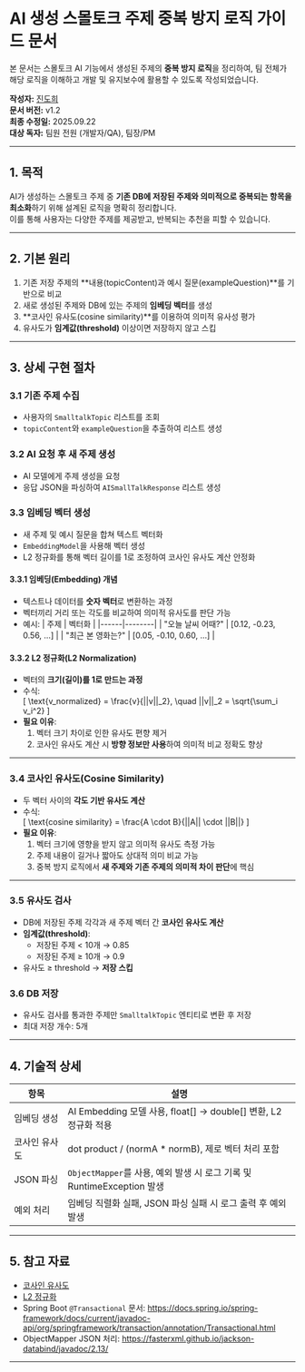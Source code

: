 # AI 생성 스몰토크 주제 중복 방지 로직 가이드 문서

본 문서는 스몰토크 AI 기능에서 생성된 주제의 **중복 방지 로직**을 정리하여, 팀 전체가 해당 로직을 이해하고 개발 및 유지보수에 활용할 수 있도록 작성되었습니다.

**작성자:** [진도희](https://github.com/dohee-jin)  
**문서 버전:** v1.2  
**최종 수정일:** 2025.09.22  
**대상 독자:** 팀원 전원 (개발자/QA), 팀장/PM

---

## 1. 목적
AI가 생성하는 스몰토크 주제 중 **기존 DB에 저장된 주제와 의미적으로 중복되는 항목을 최소화**하기 위해 설계된 로직을 명확히 정리합니다.  
이를 통해 사용자는 다양한 주제를 제공받고, 반복되는 추천을 피할 수 있습니다.

---

## 2. 기본 원리
1. 기존 저장 주제의 **내용(topicContent)과 예시 질문(exampleQuestion)**를 기반으로 비교  
2. 새로 생성된 주제와 DB에 있는 주제의 **임베딩 벡터**를 생성  
3. **코사인 유사도(cosine similarity)**를 이용하여 의미적 유사성 평가  
4. 유사도가 **임계값(threshold)** 이상이면 저장하지 않고 스킵  

---

## 3. 상세 구현 절차

### 3.1 기존 주제 수집
- 사용자의 `SmalltalkTopic` 리스트를 조회  
- `topicContent`와 `exampleQuestion`을 추출하여 리스트 생성  

### 3.2 AI 요청 후 새 주제 생성
- AI 모델에게 주제 생성을 요청  
- 응답 JSON을 파싱하여 `AISmallTalkResponse` 리스트 생성  

### 3.3 임베딩 벡터 생성
- 새 주제 및 예시 질문을 합쳐 텍스트 벡터화  
- `EmbeddingModel`을 사용해 벡터 생성  
- L2 정규화를 통해 벡터 길이를 1로 조정하여 코사인 유사도 계산 안정화  

#### 3.3.1 임베딩(Embedding) 개념
- 텍스트나 데이터를 **숫자 벡터**로 변환하는 과정  
- 벡터끼리 거리 또는 각도를 비교하여 의미적 유사도를 판단 가능  
- 예시:
  | 주제 | 벡터화 |
  |------|--------|
  | "오늘 날씨 어때?" | [0.12, -0.23, 0.56, …] |
  | "최근 본 영화는?" | [0.05, -0.10, 0.60, …] |

#### 3.3.2 L2 정규화(L2 Normalization)
- 벡터의 **크기(길이)를 1로 만드는 과정**  
- 수식:  
\[
\text{v_normalized} = \frac{v}{||v||_2}, \quad ||v||_2 = \sqrt{\sum_i v_i^2}
\]  
- **필요 이유**:  
  1. 벡터 크기 차이로 인한 유사도 편향 제거  
  2. 코사인 유사도 계산 시 **방향 정보만 사용**하여 의미적 비교 정확도 향상  

---

### 3.4 코사인 유사도(Cosine Similarity)
- 두 벡터 사이의 **각도 기반 유사도 계산**  
- 수식:  
\[
\text{cosine similarity} = \frac{A \cdot B}{||A|| \cdot ||B||}
\]  
- **필요 이유**:  
  1. 벡터 크기에 영향을 받지 않고 의미적 유사도 측정 가능  
  2. 주제 내용이 길거나 짧아도 상대적 의미 비교 가능  
  3. 중복 방지 로직에서 **새 주제와 기존 주제의 의미적 차이 판단**에 핵심  

---

### 3.5 유사도 검사
- DB에 저장된 주제 각각과 새 주제 벡터 간 **코사인 유사도 계산**
- **임계값(threshold)**:  
  - 저장된 주제 < 10개 → 0.85  
  - 저장된 주제 ≥ 10개 → 0.9  
- 유사도 ≥ threshold → **저장 스킵**  

### 3.6 DB 저장
- 유사도 검사를 통과한 주제만 `SmalltalkTopic` 엔티티로 변환 후 저장  
- 최대 저장 개수: 5개  

---

## 4. 기술적 상세

| 항목 | 설명 |
|------|------|
| 임베딩 생성 | AI Embedding 모델 사용, float[] → double[] 변환, L2 정규화 적용 |
| 코사인 유사도 | dot product / (normA * normB), 제로 벡터 처리 포함 |
| JSON 파싱 | `ObjectMapper`를 사용, 예외 발생 시 로그 기록 및 RuntimeException 발생 |
| 예외 처리 | 임베딩 직렬화 실패, JSON 파싱 실패 시 로그 출력 후 예외 발생 |

---

## 5. 참고 자료
- [코사인 유사도](https://en.wikipedia.org/wiki/Cosine_similarity)  
- [L2 정규화](https://en.wikipedia.org/wiki/Norm_(mathematics)#L2_norm)  
- Spring Boot `@Transactional` 문서: https://docs.spring.io/spring-framework/docs/current/javadoc-api/org/springframework/transaction/annotation/Transactional.html  
- ObjectMapper JSON 처리: https://fasterxml.github.io/jackson-databind/javadoc/2.13/

---
